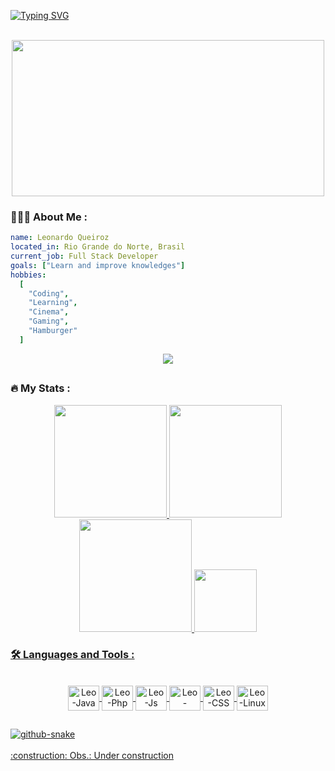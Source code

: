 [![Typing SVG](https://readme-typing-svg.herokuapp.com?font=Fira+Code&weight=700&size=25&duration=4500&pause=500&color=2AA889&center=true&vCenter=true&multiline=true&repeat=false&width=1000&height=70&lines=Hello!+👋;I'm+Leonardo,+a+Software+Developer)](https://git.io/typing-svg)

<div align="center">

<br>

<!--   <img src="https://media.giphy.com/media/4rZA5D22301iMgrUNd/giphy.gif" height="210em"/> -->
<!--   <img src="https://media.giphy.com/media/CuuSHzuc0O166MRfjt/giphy.gif" height="210em"/> -->
<!--   <img src="https://media.giphy.com/media/qgQUggAC3Pfv687qPC/giphy.gif" height="210em"/> -->
  <img src="https://media.giphy.com/media/qgQUggAC3Pfv687qPC/giphy.gif" width="500" height="250"/>
  
</div>


### 👨🏻‍💻 About Me :

```yaml
name: Leonardo Queiroz
located_in: Rio Grande do Norte, Brasil
current_job: Full Stack Developer
goals: ["Learn and improve knowledges"]
hobbies: 
  [
    "Coding", 
    "Learning", 
    "Cinema", 
    "Gaming", 
    "Hamburger"
  ]
```

<div align="center">
  <a href="https://www.linkedin.com/in/leonardo-junio-alves-de-queiroz" target="_blank"><img src="https://img.shields.io/badge/-leonardo_queiroz-blue?style=flat-square&logo=Linkedin&logoColor=white&link=https://www.linkedin.com/in/leonardo-junio-alves-de-queiroz" target="_blank"></a>   
</div>  

##


  
### :fire: My Stats :
  
<div align="center">  
  <a href="https://github.com/LeonardoJunio">    
  <img height="180em" src="https://github-readme-stats.vercel.app/api?username=LeonardoJunio&count_private=true&show_icons=true&theme=gotham&include_all_commits=true&hide_border=true"/>      
  <img height="180em" src="https://github-readme-stats.vercel.app/api/top-langs/?username=LeonardoJunio&layout=compact&langs_count=10&theme=gotham&hide_border=true"/> 
  <img height="180em" src="http://github-readme-streak-stats.herokuapp.com?user=LeonardoJunio&theme=gotham&hide_border=true"/>    
  <img height="100em" src="https://github-profile-trophy.vercel.app/?username=LeonardoJunio&theme=onedark&rank=SECRET,SSS,SS,S,AAA,AA,A,B,C&column=-1&margin-w=15&margin-h=15&no-bg=true&no-frame=true"/>    
</div>  
  
### :hammer_and_wrench: Languages and Tools :

<!-- SEPARAR em tecnologias principais(tamanho 40x50) e secundarias(tamanho 30x40) -->

<div align="center" style="display: inline_block"><br>  
  <img align="center" alt="Leo-Java" height="40" width="50" src="https://cdn.jsdelivr.net/gh/devicons/devicon/icons/java/java-original.svg">
  <img align="center" alt="Leo-Php" height="40" width="50" src="https://cdn.jsdelivr.net/gh/devicons/devicon/icons/php/php-original.svg" />  
  <img align="center" alt="Leo-Js" height="40" width="50" src="https://cdn.jsdelivr.net/gh/devicons/devicon/icons/javascript/javascript-original.svg">  
  <img align="center" alt="Leo-HTML" height="40" width="50" src="https://cdn.jsdelivr.net/gh/devicons/devicon/icons/html5/html5-original.svg"> 
  <img align="center" alt="Leo-CSS" height="40" width="50" src="https://cdn.jsdelivr.net/gh/devicons/devicon/icons/css3/css3-original.svg">
  <img align="center" alt="Leo-Linux" height="40" width="50" src="https://cdn.jsdelivr.net/gh/devicons/devicon/icons/linux/linux-original.svg">
</div>

  ##
  
<picture>
  <source media="(prefers-color-scheme: dark)" srcset="github-snake-dark.svg" />
  <img alt="github-snake" src="github-snake.svg" />
</picture>

  
<br>
<br>
:construction: Obs.: Under construction
  
  
  
  
  

  
  
  
  
  
  
  
  
  
  
<!--

[![Anurag's GitHub stats](https://github-readme-stats.vercel.app/api?username=LeonardoJunio&count_private=true&show_icons=true&theme=gotham&include_all_commits=true)](https://github.com/anuraghazra/github-readme-stats)

[![Top Langs](https://github-readme-stats.vercel.app/api/top-langs/?username=LeonardoJunio&layout=compact&langs_count=10)](https://github.com/anuraghazra/github-readme-stats)

[![trophy](https://github-profile-trophy.vercel.app/?username=LeonardoJunio&theme=onedark&rank=SECRET,SSS,SS,S,AAA,AA,A,B,C&column=-1&margin-w=15&margin-h=15&no-bg=true&no-frame=true)](https://github.com/ryo-ma/github-profile-trophy)

[![GitHub Streak](http://github-readme-streak-stats.herokuapp.com?user=LeonardoJunio&theme=vue-dark&hide_border=true)](https://git.io/streak-stats) 

![Java](https://img.shields.io/badge/java-%23ED8B00.svg?style=for-the-badge&logo=java&logoColor=white)

![Snake animation](https://github.com/LeonardoJunio/LeonardoJunio/blob/output/github-contribution-grid-snake.svg)   
  

  <a href="https://www.linkedin.com/in/leonardo-junio-alves-de-queiroz" target="_blank"><img src="https://img.shields.io/badge/LinkedIn-0077B5?style=for-the-badge&logo=linkedin&logoColor=white" target="_blank"></a> 
  
**LeonardoJunio/LeonardoJunio** is a ✨ _special_ ✨ repository because its `README.md` (this file) appears on your GitHub profile.

Here are some ideas to get you started:

- 🔭 I’m currently working on ...
- 🌱 I’m currently learning ...
- 👯 I’m looking to collaborate on ...
- 🤔 I’m looking for help with ...
- 💬 Ask me about ...
- 📫 How to reach me: ...
- 😄 Pronouns: ...
- ⚡ Fun fact: ...

Fun Gifs: (pegar link pelo "share")
https://giphy.com/gifs/dommespace-domme-space-programador-qgQUggAC3Pfv687qPC
https://giphy.com/gifs/pudgypenguins-pudgy-penguin-penguins-CuuSHzuc0O166MRfjt
https://giphy.com/gifs/thecodingspacerd-space-coding-thecodingspace-ve43TyDQ3B4me7d22z
https://giphy.com/gifs/tecnicageracao-4rZA5D22301iMgrUNd
https://giphy.com/gifs/SWoSkN6DxTszqIKEqv
https://giphy.com/gifs/wLNuW1tCKRiPmDV5Y4


<div align="center">
  <img src="https://capsule-render.vercel.app/api?type=waving&color=gradient&height=100&section=footer"/>
</div>



 Para esconder borda, adicionar &hide_border=true
  <img height="180em" src="https://github-readme-stats.vercel.app/api?username=LeonardoJunio&count_private=true&show_icons=true&theme=gotham&include_all_commits=true&hide_border=true"/>  



- :telescope: I’m working as a Software Engineer and contributing to frontend and backend for building applications.

- :zap: In my free time, I read tech articles and learn/improve knowledges.

- :construction: Obs.: Under construction



```yaml
name: 
located_in: 
current_job: 
education:
  [
    "Degree in Computer Engineer",
    "Graduate in Quality, Testing and Software Development with Agile Methodologies",
    "Graduate in Big Data",
    "Computer Network Technician",
  ]
company: Soulber

fields_of_interests:
  [
    "",
    "",
    "",
    "",
    "",
    "",
  ]
technical_background:
  [
    "",
    "",
    "",
    "",
  ]
  
currently_learning: [""]
2022 Goals: [""]
hobbies: ["", "", "", "", ""]
```





### Hello! 👋 I'm Leonardo, a Software Developer





Tem o dominio herokuapp.com e o demolab.com
[![Typing SVG](https://readme-typing-svg.herokuapp.com?font=Fira+Code&weight=700&size=25&duration=4500&pause=500&color=2AA889&center=true&vCenter=true&multiline=true&repeat=false&width=1000&height=70&lines=Hello!+👋;I'm+Leonardo,+a+Software+Developer)](https://git.io/typing-svg)
[![Typing SVG](https://readme-typing-svg.demolab.com?font=Fira+Code&weight=700&size=25&duration=4500&pause=500&color=2AA889&center=true&vCenter=true&multiline=true&repeat=false&width=1000&height=70&lines=Hello!+👋;I'm+Leonardo,+a+Software+Developer)](https://git.io/typing-svg)


Para o stats, tbm tem o dominio:
https://github-readme-stats-sigma-five.vercel.app/api?
https://github-readme-stats-sigma-five.vercel.app/api/top-langs/?






<div align="center"> 
  <img src="https://github.com/LeonardoJunio/LeonardoJunio/blob/output/github-contribution-grid-snake.svg"/>      
</div>  
  


-->
